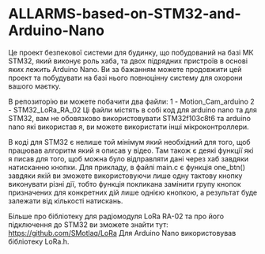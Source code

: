 # ALLARMS-based-on-STM32-and-Arduino-Nano
Це проект безпекової системи для будинку, що побудований на базі МК STM32, який виконує роль хаба, та двох підрядних пристроїв в основі яких лежить Arduino Nano. Ви за бажанням можете продовжити цей проект та побудувати на базі нього повноцінну систему для охорони вашого маєтку.

В репозиторію ви можете побачити два файли: 
                                            1 - Motion_Cam_arduino
                                            2 - STM32_LoRa_RA_02
Ці файли містять в собі код для arduino nano та для STM32, вам не обовязково використовувати STM32f103c8t6 та arduino nano які використав я, ви можете використати інші мікроконтроллери.

В коді для STM32 є нелише той мінімум який необхідний для того, щоб працював алгоритм який я описав у відео. Там також є деякі функції які я писав для того, щоб можна було відправляти дані через хаб завдяки натисканню кнопки. Для прикладу, в файлі main.с є функція one_btn() завдяки якій ви зможете використовуючи лише одну тактову кнопку виконувати різні дії, тобто функція покликана замінити групу кнопок призначених для конкретних дій лише однією кнопкою, а результат буде залежати від кількості натискань.

Більше про бібліотеку для радіомодуля LoRa RA-02 та про його підключення до STM32 ви зможете знайти тут: https://github.com/SMotlaq/LoRa
Для Arduino Nano використовував бібліотеку LoRa.h.
                   
